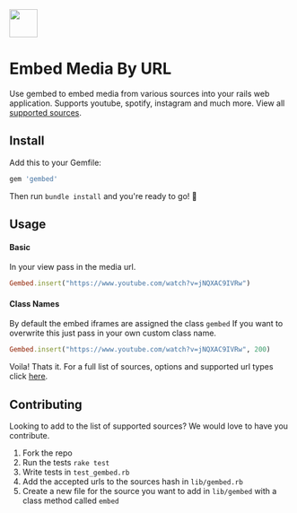 <img src="https://user-images.githubusercontent.com/25507937/80151380-dc4d9900-85b1-11ea-94c8-1195d823ef67.png" height=50>

# Embed Media By URL
Use gembed to embed media from various sources into your rails web application. Supports youtube, spotify, instagram and much more. View all [supported sources](https://github.com/iJohnPaul/gembed/wiki/Supported-Sources). 

## Install
Add this to your Gemfile:
```ruby
gem 'gembed'
```
Then run `bundle install` and you're ready to go! 🎉

## Usage
#### Basic
In your view pass in the media url.
```ruby
Gembed.insert("https://www.youtube.com/watch?v=jNQXAC9IVRw")
```

#### Class Names
By default the embed iframes are assigned the class `gembed`
If you want to overwrite this just pass in your own custom class name.
```ruby
Gembed.insert("https://www.youtube.com/watch?v=jNQXAC9IVRw", 200)
```

Voila! Thats it. For a full list of sources, options and supported url types click [here](https://github.com/iJohnPaul/gembed/wiki/Supported-Sources).
  
## Contributing
Looking to add to the list of supported sources? We would love to have you contribute.
1. Fork the repo
2. Run the tests `rake test`
3. Write tests in `test_gembed.rb`
4. Add the accepted urls to the sources hash in `lib/gembed.rb`
5. Create a new file for the source you want to add in `lib/gembed` with a class method called `embed`
